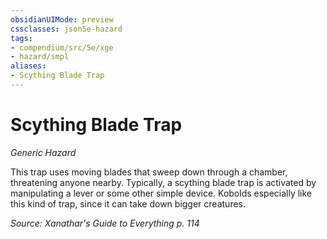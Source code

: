 ```yaml
---
obsidianUIMode: preview
cssclasses: json5e-hazard
tags:
- compendium/src/5e/xge
- hazard/smpl
aliases:
- Scything Blade Trap
---
```

# Scything Blade Trap
*Generic Hazard*  

This trap uses moving blades that sweep down through a chamber, threatening anyone nearby. Typically, a scything blade trap is activated by manipulating a lever or some other simple device. Kobolds especially like this kind of trap, since it can take down bigger creatures.

*Source: Xanathar's Guide to Everything p. 114*